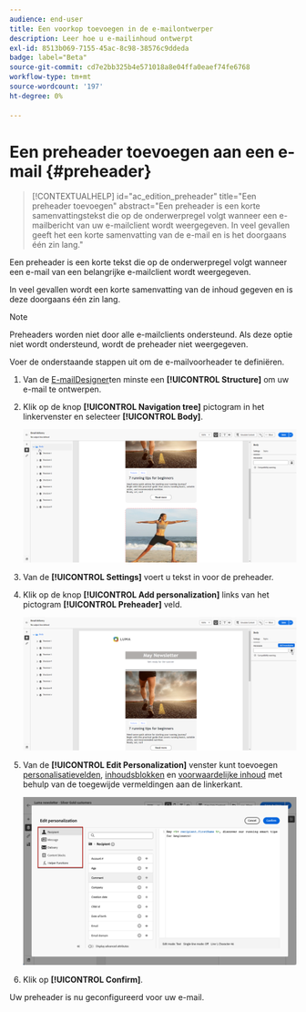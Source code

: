 ```yaml
---
audience: end-user
title: Een voorkop toevoegen in de e-mailontwerper
description: Leer hoe u e-mailinhoud ontwerpt
exl-id: 8513b069-7155-45ac-8c98-38576c9ddeda
badge: label="Beta"
source-git-commit: cd7e2bb325b4e571018a8e04ffa0eaef74fe6768
workflow-type: tm+mt
source-wordcount: '197'
ht-degree: 0%

---
```


# Een preheader toevoegen aan een e-mail {#preheader}

>[!CONTEXTUALHELP]
>id="ac_edition_preheader"
>title="Een preheader toevoegen"
>abstract="Een preheader is een korte samenvattingstekst die op de onderwerpregel volgt wanneer een e-mailbericht van uw e-mailclient wordt weergegeven. In veel gevallen geeft het een korte samenvatting van de e-mail en is het doorgaans één zin lang."

Een preheader is een korte tekst die op de onderwerpregel volgt wanneer een e-mail van een belangrijke e-mailclient wordt weergegeven.

In veel gevallen wordt een korte samenvatting van de inhoud gegeven en is deze doorgaans één zin lang.

>[!NOTE]
>
>Preheaders worden niet door alle e-mailclients ondersteund. Als deze optie niet wordt ondersteund, wordt de preheader niet weergegeven.

Voer de onderstaande stappen uit om de e-mailvoorheader te definiëren.

1. Van de [E-mailDesigner](create-email-content.md)ten minste een **[!UICONTROL Structure]** om uw e-mail te ontwerpen.

1. Klik op de knop **[!UICONTROL Navigation tree]** pictogram in het linkervenster en selecteer **[!UICONTROL Body]**.

   ![](assets/preheader_body.png)

1. Van de **[!UICONTROL Settings]** voert u tekst in voor de preheader.

1. Klik op de knop **[!UICONTROL Add personalization]** links van het pictogram **[!UICONTROL Preheader]** veld.

   ![](assets/preheader_body_settings.png)

1. Van de **[!UICONTROL Edit Personalization]** venster kunt toevoegen [personalisatievelden](../personalization/personalize.md), [inhoudsblokken](../personalization/content-blocks.md) en [voorwaardelijke inhoud](../personalization/conditions.md) met behulp van de toegewijde vermeldingen aan de linkerkant.

   ![](assets/preheader_body_personalization.png)

1. Klik op **[!UICONTROL Confirm]**.

Uw preheader is nu geconfigureerd voor uw e-mail.
